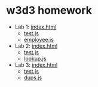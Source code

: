 # w3d3 homework
 - Lab 1: [index.html](https://sophiablitz.github.io/mum-cs311/w3d3/Lab1-code/index.html)
    - [test.js](https://sophiablitz.github.io/mum-cs311/w3d3/Lab1-code/test.js)
    - [employee.js](https://sophiablitz.github.io/mum-cs311/w3d3/Lab1-code/employee.js)
 - Lab 2: [index.html](https://sophiablitz.github.io/mum-cs311/w3d3/Lab2-code/index.html)
    - [test.js](https://sophiablitz.github.io/mum-cs311/w3d3/Lab2-code/test.js)
    - [lookup.js](https://sophiablitz.github.io/mum-cs311/w3d3/Lab2-code/lookup.js)
 - Lab 3: [index.html](https://sophiablitz.github.io/mum-cs311/w3d3/Lab3-code/index.html)
    - [test.js](https://sophiablitz.github.io/mum-cs311/w3d3/Lab3-code/test.js)
    - [dups.js](https://sophiablitz.github.io/mum-cs311/w3d3/Lab3-code/dups.js)